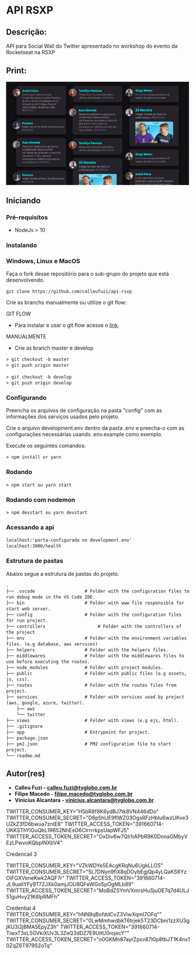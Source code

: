# API RSXP

## Descrição:
API para Social Wall do Twitter apresentado no workshop do evento da Rocketseat na RSXP

## Print:
<img src="./print-social-wall.png" alt="Print do Sistema" width=500 style="display:block">

## Iniciando

### Pré-requisitos

- NodeJs > 10

### Instalando

### Windows, Linux e MacOS

Faça o fork desse repositório para o sub-grupo do projeto que está desenvolvendo.

```
git clone https://github.com/calleufuzi/api-rsxp
```

Crie as branchs manualmente ou utilize o git flow:

GIT FLOW
 - Para instalar e usar o git flow acesse o [link](https://danielkummer.github.io/git-flow-cheatsheet/index.pt_BR.html).


MANUALMENTE
- Crie as branch master e develop
```
> git checkout -b master
> git push origin master

> git checkout -b develop
> git push origin develop
```

### Configurando
Preencha os arquivos de configuração na pasta "config" com as informações dos serviços usados pelo projeto.

Crie o arquivo development.env dentro da pasta .env e preecha-o com as configurações necessárias usando .env.example como exemplo.

Execute os seguintes comandos:
```
> npm install or yarn
```

### Rodando
```
> npm start ou yarn start
```

### Rodando com nodemon
```
> npm devstart ou yarn devstart
```

### Acessando a api
```
localhost:'porta-configurada no development.env'
localhost:3000/health
```

### Estrutura de pastas

Abaixo segue a estrutura de pastas do projeto.

    .
    ├── .vscode                   # Folder with the configuration files to run debug mode in the VS Code IDE.
    ├── bin                       # Folder with www file responsible for start web server.
    ├── config                    # Folder with the configuration files for run project.
    ├── controllers                    # Folder with the controllers of the project
    ├── env                       # Folder with the environment variables files. (e.g database, aws services)
    ├── helpers                   # Folder with the helpers files.
    ├── middlewares               # Folder with the middlewares files to use before executing the routes.
    ├── node_modules              # Folder with project modules.
    ├── public                    # Folder with public files (e.g assets, js, css).
    ├── routes                    # Folder with the routes files from project.
    ├── services                  # Folder with services used by project (aws, google, azure, twitter).
        ├── aws
        └── twitter
    ├── views                     # Folder with views (e.g ejs, html).
    ├── .gitignore
    ├── app                       # Entrypoint for project.
    ├── package.json
    ├── pm2.json                  # PM2 configuration file to start project.
    └── readme.md


## Autor(res)

* **Calleu Fuzi - calleu.fuzi@tvglobo.com.br**
* **Filipe Macedo - filipe.macedo@tvglobo.com.br**
* **Vinicius Alcantara - vinicius.alcantara@tvglobo.com.br**

TWITTER_CONSUMER_KEY="H5bR8f8K6ydBJ7tk8VN446dDo"
TWITTER_CONSUMER_SECRET="D8p5hUE9fIWZ03OgsRFzHblu6wzUKve3UZkZ3fD6bwua7znIE8"
TWITTER_ACCESS_TOKEN="391660714-UKKSThYlGuQbL1R652NhEsO6ClrrrrkpsUapWFJ5"
TWITTER_ACCESS_TOKEN_SECRET="OxDiv6w7QIrhAPbR9K0DnnaGMbyVEzLPwvoKQbpINXbV4"

Credencail 3

TWITTER_CONSUMER_KEY="VZkWDYe5EAcgKRqNu6UgkLLGS"
TWITTER_CONSUMER_SECRET="5L7DNyn9flX8qDOybEgjQp4yLQaKS6YzOiFGXVeneKwk2AQF7r"
TWITTER_ACCESS_TOKEN="391660714-JL9ualiYFy9T7ZJXk0amjJOU8QFeWGo5pOgMLb89"
TWITTER_ACCESS_TOKEN_SECRET="MoBdZSYmVXmrsHuSjuOE7q7d4ULJ51guHvy21K6lpRMFh"

Credential 4
TWITTER_CONSUMER_KEY="hNN9qBofddCvZ3ViwXqmI7OFq""
TWITTER_CONSUMER_SECRET="0LwMmhwdbkT6trjek5T23DCbni1zzXU3gjKU3i2jBMA5EpyZ3h"
TWITTER_ACCESS_TOKEN="391660714-TiwxT3sL5GVkiXUv3L3ZeQ3dDZ7E9UitU0rojecY""
TWITTER_ACCESS_TOKEN_SECRET="o0GKMn87ayrZpxv87I0p8tbJT1K4nx10ZqZ6T979S2oTq"

